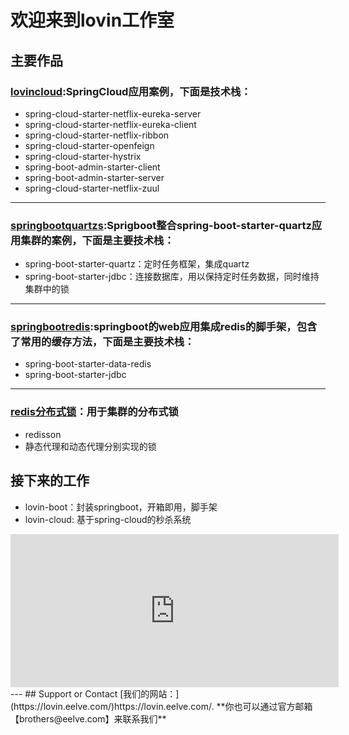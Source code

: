 # 欢迎来到lovin工作室


## 主要作品

### [lovincloud](https://github.com/lovinstudio/lovincloud):SpringCloud应用案例，下面是技术栈：
- spring-cloud-starter-netflix-eureka-server
- spring-cloud-starter-netflix-eureka-client
- spring-cloud-starter-netflix-ribbon
- spring-cloud-starter-openfeign
- spring-cloud-starter-hystrix
- spring-boot-admin-starter-client
- spring-boot-admin-starter-server
- spring-cloud-starter-netflix-zuul

----
### [springbootquartzs](https://github.com/lovinstudio/springbootquartzs):Sprigboot整合spring-boot-starter-quartz应用集群的案例，下面是主要技术栈：
- spring-boot-starter-quartz：定时任务框架，集成quartz
- spring-boot-starter-jdbc：连接数据库，用以保持定时任务数据，同时维持集群中的锁

----
### [springbootredis](https://github.com/lovinstudio/springbootredis):springboot的web应用集成redis的脚手架，包含了常用的缓存方法，下面是主要技术栈：
- spring-boot-starter-data-redis
- spring-boot-starter-jdbc

----
### [redis分布式锁](https://github.com/eelve/distributed-lock)：用于集群的分布式锁
- redisson
- 静态代理和动态代理分别实现的锁


## 接下来的工作
- lovin-boot：封装springboot，开箱即用，脚手架
- lovin-cloud: 基于spring-cloud的秒杀系统
<iframe id="embed_dom" name="embed_dom" frameborder="0" style="display:block;width:525px; height:245px;" src="https://www.processon.com/embed/mind/5d5a034de4b0869fa418f4bd"></iframe>
---
## Support or Contact
 [我们的网站：](https://lovin.eelve.com/)https://lovin.eelve.com/.
**你也可以通过官方邮箱【brothers@eelve.com】来联系我们**
